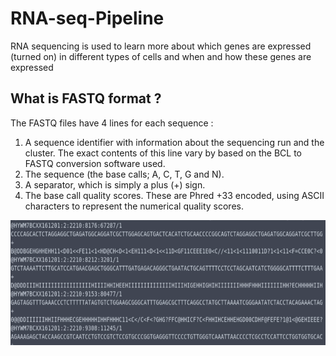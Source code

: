 # RNA-seq-Pipeline

RNA sequencing is used to learn more about which genes are expressed (turned on) in different types of cells and when and how these genes are expressed

## What is FASTQ format ?
The FASTQ files have 4 lines for each sequence :
1.	A sequence identifier with information about the sequencing run and the cluster. The exact contents of this line vary by based on the BCL to FASTQ conversion software used.
2.	The sequence (the base calls; A, C, T, G and N).
3.	A separator, which is simply a plus (+) sign.
4.	The base call quality scores. These are Phred +33 encoded, using ASCII characters to represent the numerical quality scores.

<p align="center">
  <img src="FASTQ file.png" width="600" height="200" alt="Alt Text">
</p>




